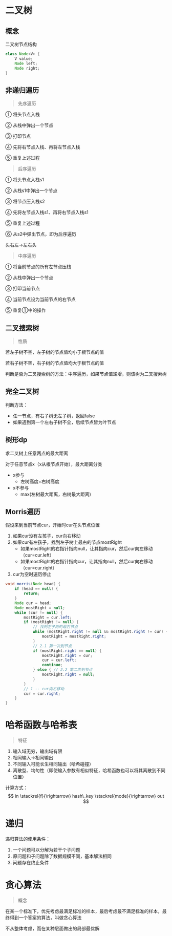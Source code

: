 # 二叉树

## 概念

二叉树节点结构

```java
class Node<V> {
	V value;
	Node left;
	Node right;
}
```



## 非递归遍历

> 先序遍历

① 将头节点入栈

② 从栈中弹出一个节点

③ 打印节点

④ 先将右节点入栈、再将左节点入栈

⑤ 重复上述过程



> 后序遍历

① 将头节点入栈s1

② 从栈s1中弹出一个节点

③ 将节点压入栈s2

④ 先将左节点入栈s1、再将右节点入栈s1

⑤ 重复上述过程

⑥ 从s2中弹出节点，即为后序遍历



头右左->左右头



> 中序遍历

① 将当前节点的所有左节点压栈

② 从栈中弹出一个节点

③ 打印当前节点

④ 当前节点设为当前节点的右节点

⑤ 重复①中的操作



## 二叉搜索树

> 性质

若左子树不空，左子树的节点值均小于根节点的值

若右子树不空，右子树的节点值均大于根节点的值



判断是否为二叉搜索树的方法：中序遍历，如果节点值递增，则该树为二叉搜索树



## 完全二叉树

判断方法：

- 任一节点，有右子树无左子树，返回false
- 如果遇到第一个左右子树不全，后续节点皆为叶节点





## 树形dp

求二叉树上任意两点的最大距离



对于任意节点x（x从根节点开始），最大距离分类

- x参与
  - 左树高度+右树高度
- x不参与
  - max(左树最大距离，右树最大距离)



## Morris遍历

假设来到当前节点cur，开始时cur在头节点位置

1. 如果cur没有左孩子，cur向右移动
2. 如果cur有左孩子，找到左子树上最右的节点mostRight
   - 如果mostRight的右指针指向null，让其指向cur，然后cur向左移动（cur=cur.left）
   - 如果mostRight的右指针指向cur，让其指向null，然后cur向右移动（cur=cur.right）
3. cur为空时遍历停止



```java
void morris(Node head) {
    if (head == null) {
        return;
    }
    Node cur = head;
    Node mostRight = null;
    while (cur != null) {
        mostRight = cur.left;
        if (mostRight != null) {
            // 找到左子树的最右节点
            while (mostRight.right != null && mostRight.right != cur) {
                mostRight = mostRight.right;
            }
            // 2.1 第一次到节点
            if (mostRight.right == null) {
                mostRight.right = cur;
                cur = cur.left;
                continue;
            } else { // 2.2 第二次到节点
            	mostRight.right = null;
        	}
        }
        // 1 -- cur向右移动
        cur = cur.right;
    }
}
```



# 哈希函数与哈希表

> 特征

1. 输入域无穷，输出域有限
2. 相同输入->相同输出
3. 不同输入可能长生相同输出（哈希碰撞）
4. 离散型、均匀性（即使输入参数有相似特征，哈希函数也可以将其离散到不同位置）



计算方式：
$$
in \stackrel{f}{\rightarrow} hash\_key \stackrel{mode}{\rightarrow} out
$$




# 递归

递归算法的使用条件：

1. 一个问题可以分解为若干个子问题
2. 原问题和子问题除了数据规模不同，基本解法相同
3. 问题存在终止条件



# 贪心算法

> 概念

在某一个标准下，优先考虑最满足标准的样本，最后考虑最不满足标准的样本，最终得到一个答案的算法，叫做贪心算法

不从整体考虑，而在某种层面做出的局部最优解

